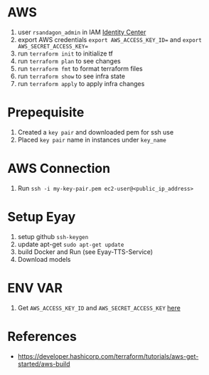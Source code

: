 
# AWS
1. user `rsandagon_admin` in IAM [Identity Center](https://d-9067f56e63.awsapps.com/start) 
1. export AWS credentials `export AWS_ACCESS_KEY_ID=` and `export AWS_SECRET_ACCESS_KEY=`
1. run `terraform init` to initialize tf
1. run `terraform plan` to see changes
1. run `terraform fmt` to format terraform files
1. run `terraform show` to see infra state 
1. run `terraform apply` to apply infra changes 

# Prepequisite
1. Created a `key pair` and downloaded pem for ssh use
1. Placed `key pair` name in instances under `key_name`

# AWS Connection
1. Run `ssh -i my-key-pair.pem ec2-user@<public_ip_address>`

# Setup Eyay
1. setup github `ssh-keygen` 
1. update apt-get
`sudo apt-get update`
1. build Docker and Run (see Eyay-TTS-Service)
1. Download models

# ENV VAR
1. Get `AWS_ACCESS_KEY_ID` and `AWS_SECRET_ACCESS_KEY` [here](https://us-east-1.console.aws.amazon.com/iam/home#/users/details/rsandagon_admin/create-access-key)

# References
* https://developer.hashicorp.com/terraform/tutorials/aws-get-started/aws-build